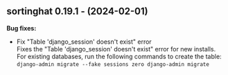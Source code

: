 ## sortinghat 0.19.1 - (2024-02-01)

**Bug fixes:**

 * Fix "Table 'django_session' doesn't exist" error\
   Fixes the "Table 'django_session' doesn't exist" error for new
   installs. For existing databases, run the following commands to create
   the table: ``` django-admin migrate --fake sessions zero django-admin
   migrate ```

